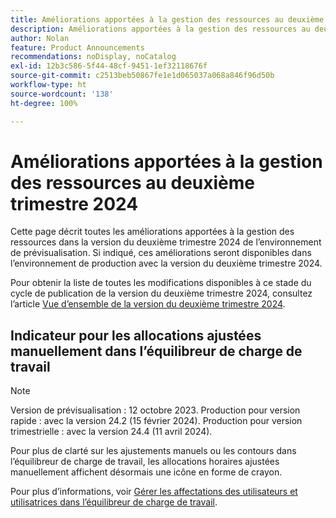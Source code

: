 ```yaml
---
title: Améliorations apportées à la gestion des ressources au deuxième trimestre 2024
description: Améliorations apportées à la gestion des ressources au deuxième trimestre 2024
author: Nolan
feature: Product Announcements
recommendations: noDisplay, noCatalog
exl-id: 12b3c586-5f44-48cf-9451-1ef32118676f
source-git-commit: c2513beb50867fe1e1d065037a068a846f96d50b
workflow-type: ht
source-wordcount: '138'
ht-degree: 100%

---
```


# Améliorations apportées à la gestion des ressources au deuxième trimestre 2024

Cette page décrit toutes les améliorations apportées à la gestion des ressources dans la version du deuxième trimestre 2024 de l’environnement de prévisualisation. Si indiqué, ces améliorations seront disponibles dans l’environnement de production avec la version du deuxième trimestre 2024.

Pour obtenir la liste de toutes les modifications disponibles à ce stade du cycle de publication de la version du deuxième trimestre 2024, consultez l’article [Vue d’ensemble de la version du deuxième trimestre 2024](/help/quicksilver/product-announcements/product-releases/24-q2-release-activity/24-q2-release-overview.md).

## Indicateur pour les allocations ajustées manuellement dans l’équilibreur de charge de travail

>[!NOTE]
>
>Version de prévisualisation : 12 octobre 2023. Production pour version rapide : avec la version 24.2 (15 février 2024). Production pour version trimestrielle : avec la version 24.4 (11 avril 2024).

Pour plus de clarté sur les ajustements manuels ou les contours dans l’équilibreur de charge de travail, les allocations horaires ajustées manuellement affichent désormais une icône en forme de crayon.

Pour plus d’informations, voir [Gérer les affectations des utilisateurs et utilisatrices dans l’équilibreur de charge de travail](/help/quicksilver/resource-mgmt/workload-balancer/manage-user-allocations-workload-balancer.md).
